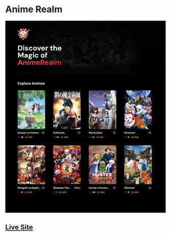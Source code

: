 # Anime Realm

![](./public/design/preview.jpeg)

## [Live Site](https://anime-realm-nine.vercel.app/)

